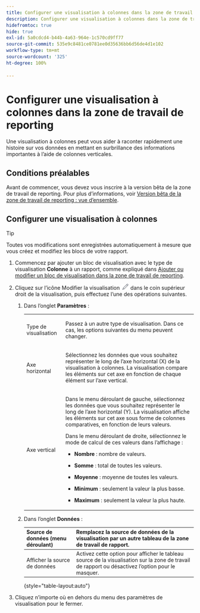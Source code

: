 ```yaml
---
title: Configurer une visualisation à colonnes dans la zone de travail de reporting
description: Configurer une visualisation à colonnes dans la zone de travail de reporting
hidefromtoc: true
hide: true
exl-id: 5a0cdcd4-b44b-4a63-964e-1c570cd9ff77
source-git-commit: 535e9c8481ce0781ee0d35636bb6d56de4d1e102
workflow-type: tm+mt
source-wordcount: '325'
ht-degree: 100%

---
```


# Configurer une visualisation à colonnes dans la zone de travail de reporting

Une visualisation à colonnes peut vous aider à raconter rapidement une histoire sur vos données en mettant en surbrillance des informations importantes à l’aide de colonnes verticales.

## Conditions préalables

Avant de commencer, vous devez vous inscrire à la version bêta de la zone de travail de reporting. Pour plus d’informations, voir [Version bêta de la zone de travail de reporting : vue d’ensemble](/help/quicksilver/product-announcements/betas/canvas-dashboards-beta/reporting-canvas-beta-overview.md).

## Configurer une visualisation à colonnes

>[!TIP]
>
>Toutes vos modifications sont enregistrées automatiquement à mesure que vous créez et modifiez les blocs de votre rapport.

1. Commencez par ajouter un bloc de visualisation avec le type de visualisation **Colonne** à un rapport, comme expliqué dans [Ajouter ou modifier un bloc de visualisation dans la zone de travail de reporting](../../../reports-and-dashboards/reporting-canvas/visualization-blocks/add-or-edit-report-visualization.md).

1. Cliquez sur l’icône Modifier la visualisation ![](assets/edit-icon.png) dans le coin supérieur droit de la visualisation, puis effectuez l’une des opérations suivantes.

   1. Dans l’onglet **Paramètres** :

      <table style="table-layout:auto">
       <col>
       <col>
       <tbody>
        <tr>
         <td role="rowheader">Type de visualisation</td>
         <td><p>Passez à un autre type de visualisation. Dans ce cas, les options suivantes du menu peuvent changer.</p></td>
        </tr>
        <tr>
         <td role="rowheader">Axe horizontal</td>
         <td><p>Sélectionnez les données que vous souhaitez représenter le long de l’axe horizontal (X) de la visualisation à colonnes. La visualisation compare les éléments sur cet axe en fonction de chaque élément sur l’axe vertical.</p></td>
        </tr>
        <tr>
         <td role="rowheader">Axe vertical</td>
         <td><p>Dans le menu déroulant de gauche, sélectionnez les données que vous souhaitez représenter le long de l’axe horizontal (Y). La visualisation affiche les éléments sur cet axe sous forme de colonnes comparatives, en fonction de leurs valeurs.</p><p>Dans le menu déroulant de droite, sélectionnez le mode de calcul de ces valeurs dans l’affichage :</p>
          <ul>
           <li><p><b>Nombre</b> : nombre de valeurs.</p></li>
           <li><p><b>Somme</b> : total de toutes les valeurs. </p></li>
           <li><p><b>Moyenne</b> : moyenne de toutes les valeurs.</p></li>
           <li><p><b>Minimum</b> : seulement la valeur la plus basse.</p></li>
           <li><p><b>Maximum</b> : seulement la valeur la plus haute.</p></li>
          </ul></td>
        </tr>
       </tbody>
      </table>

   1. Dans l’onglet **Données** :

      | Source de données (menu déroulant) | Remplacez la source de données de la visualisation par un autre tableau de la zone de travail de rapport. |
      |---|---|
      | Afficher la source de données | Activez cette option pour afficher le tableau source de la visualisation sur la zone de travail de rapport ou désactivez l’option pour le masquer. |

      {style="table-layout:auto"}

      <!--   
      NOLAN-FLAG: convert table to html. 
      -->

1. Cliquez n’importe où en dehors du menu des paramètres de visualisation pour le fermer.
